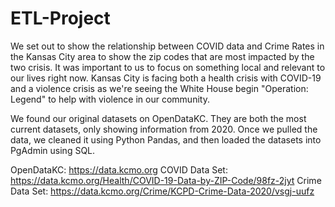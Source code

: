 # ETL-Project

We set out to show the relationship between COVID data and Crime Rates in the Kansas City area to show the zip codes that are most impacted by the two crisis. It was important to us to focus on something local and relevant to our lives right now. Kansas City is facing both a health crisis with COVID-19 and a violence crisis as we're seeing the White House begin "Operation: Legend" to help with violence in our community. 

We found our original datasets on OpenDataKC. They are both the most current datasets, only showing information from 2020. Once we pulled the data, we cleaned it using Python Pandas, and then loaded the datasets into PgAdmin using SQL. 

OpenDataKC: https://data.kcmo.org
COVID Data Set: https://data.kcmo.org/Health/COVID-19-Data-by-ZIP-Code/98fz-2jyt
Crime Data Set: https://data.kcmo.org/Crime/KCPD-Crime-Data-2020/vsgj-uufz
